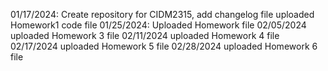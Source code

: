 01/17/2024: Create repository for CIDM2315, add changelog file
uploaded Homework1 code file
01/25/2024: Uploaded Homework file 
02/05/2024 uploaded Homework 3 file
02/11/2024 uploaded Homework 4 file
02/17/2024 uploaded Homework 5 file
02/28/2024 uploaded Homework 6 file 

